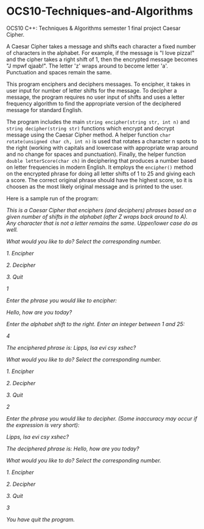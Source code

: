 # OCS10-Techniques-and-Algorithms
OCS10 C++: Techniques &amp; Algorithms semester 1 final project Caesar Cipher. 

A Caesar Cipher takes a message and shifts each character a fixed number of characters in the alphabet. For example, if the message is "I love pizza!" and the cipher takes a right shift of 1, then the encrypted message becomes "J mpwf qjaab!". The letter 'z' wraps around to become letter 'a'. Punctuation and spaces remain the same. 

This program enciphers and deciphers messages. To encipher, it takes in user input for number of letter shifts for the message. To decipher a message, the program requires no user input of shifts and uses a letter frequency algorithm to find the appropriate version of the deciphered message for standard English.

The program includes the main `string encipher(string str, int n)` and `string decipher(string str)` functions which encrypt and decrypt message using the Caesar Cipher method. A helper function `char rotate(unsigned char ch, int n)` is used that rotates a character n spots to the right (working with capitals and lowercase with appropriate wrap around and no change for spaces and punctuation). Finally, the helper function `double letterScore(char ch)` in deciphering that produces a number based on letter frequencies in modern English. It employs the `encipher()` method on the encrypted phrase for doing all letter shifts of 1 to 25 and giving each a score. The correct original phrase should have the highest score, so it is choosen as the most likely original message and is printed to the user.

Here is a sample run of the program:

*This is a Caesar Cipher that enciphers (and deciphers) phrases based on a given number of shifts in the alphabet
(after Z wraps back around to A). Any character that is not a letter remains the same. Upper/lower case do as well.*

*What would you like to do? Select the corresponding number.*

*1. Encipher*

*2. Decipher*

*3. Quit*

*1*

*Enter the phrase you would like to encipher:*

*Hello, how are you today?*

*Enter the alphabet shift to the right. Enter an integer between 1 and 25:*

*4*

*The enciphered phrase is: Lipps, lsa evi csy xshec?*

*What would you like to do? Select the corresponding number.*

*1. Encipher*

*2. Decipher*

*3. Quit*

*2*

*Enter the phrase you would like to decipher. (Some inaccuracy may occur if the expression is very short):*

*Lipps, lsa evi csy xshec?*

*The deciphered phrase is: Hello, how are you today?*

*What would you like to do? Select the corresponding number.*

*1. Encipher*

*2. Decipher*

*3. Quit*

*3*

*You have quit the program.*


